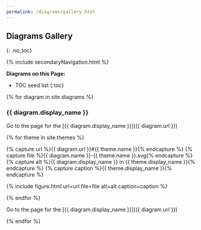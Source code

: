 ```yaml
---
permalink: /diagrams/gallery.html
---
```

## Diagrams Gallery
{: .no_toc}

{% include secondaryNavigation.html %}

**Diagrams on this Page:**

* TOC seed list
{:toc}

{% for diagram in site.diagrams %}

### {{ diagram.display_name }}

Go to the page for the [{{ diagram.display_name }}]({{ diagram.url }})

<div class="image-gallery">

{% for theme in site.themes %}

{% capture url %}{{ diagram.url }}#{{ theme.name }}{% endcapture %}
{% capture file %}{{ diagram.name }}-{{ theme.name }}.svg{% endcapture %}
{% capture alt %}{{ diagram.display_name }} in {{ theme.display_name }}{% endcapture %}
{% capture caption %}{{ theme.display_name }}{% endcapture %}

{% include figure.html url=url file=file alt=alt caption=caption %}

{% endfor %}

</div>

Go to the page for the [{{ diagram.display_name }}]({{ diagram.url }})

{% endfor %}
